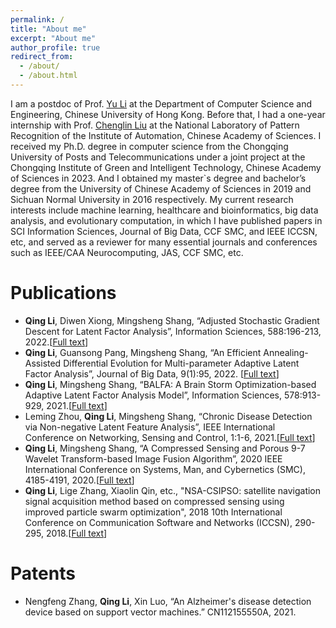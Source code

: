 ```yaml
---
permalink: /
title: "About me"
excerpt: "About me"
author_profile: true
redirect_from: 
  - /about/
  - /about.html
---
```


I am a postdoc of Prof. [Yu Li](https://liyu95.com/) at the Department of Computer Science and Engineering, Chinese University of Hong Kong. Before that, I had a one-year internship with Prof. [Chenglin Liu](https://people.ucas.ac.cn/~liuchenglin) at the National Laboratory of Pattern Recognition of the Institute of Automation, Chinese Academy of Sciences. I received my Ph.D. degree in computer science from the Chongqing University of Posts and Telecommunications under a joint project at the Chongqing Institute of Green and Intelligent Technology, Chinese Academy of Sciences in 2023. And I obtained my master`s degree and bachelor’s degree from the University of Chinese Academy of Sciences in 2019 and Sichuan Normal University in 2016 respectively. My current research interests include machine learning, healthcare and bioinformatics, big data analysis, and evolutionary computation, in which I have published papers in SCI Information Sciences, Journal of Big Data, CCF SMC, and IEEE ICCSN, etc, and served as a reviewer for many essential journals and conferences such as IEEE/CAA Neurocomputing, JAS, CCF SMC, etc.



Publications
======
*  __Qing Li__, Diwen Xiong, Mingsheng Shang, “Adjusted Stochastic Gradient Descent for Latent Factor Analysis”, Information Sciences, 588:196-213, 2022.[[Full text](https://pdf.sciencedirectassets.com/271625/1-s2.0-S0020025521X00345/1-s2.0-S0020025521012871/main.pdf?X-Amz-Security-Token=IQoJb3JpZ2luX2VjEFoaCXVzLWVhc3QtMSJGMEQCIDy9ID%2FRv%2BSfFvvXy3wARDE59%2FvZbn8frQ1Z5DmEg4Y6AiBEGue07vGE29aMGqoJs08AT%2FaTmjRbu0zhkY8%2B%2Fg2EMyq7BQiz%2F%2F%2F%2F%2F%2F%2F%2F%2F%2F8BEAUaDDA1OTAwMzU0Njg2NSIMMosYWlaCecKC%2B5QnKo8Fus7Y4%2BKLb1UkB6PN34rnzudYxj1wbereW93wRkWd1ijxhzHC1wkqouzHUikJC9E3AmKeK9QADrEAvEZrU9VtYdv3m%2BhDj5PYjR9kR97OjcUPHRkq8t5NQwlKr8diO5xfgjpTlMFDlm835XnUUfAq10ceM2QAohL2elc%2FjXWC6EX9JfIKdz5aRJrHJ2U9shkZDiYDGs2JLAdoL%2FT3d5O%2BTLeQy36i39Loy4%2BO9qWnBfCT4Go3N4UB31hNgULhJrNw9iVV08Lo4AqU7HkGQm28GpMvV5hUMmVlvhSLhDPxICJ3P3Mq5i0Hvzfc2%2BS9t1rOq6mAAuYgYMszQjW5FhjOe5FdSN2%2BtDRo9q8CU8IKwRzeQNhdb%2Fy6XO66IJAMSx3ceBzjfJhbEr3rSOxQ3Z3DrzyFq8%2B6JZPZB%2FC0esXee0R6nDY6Cc0Ii1KQpTI4lyEx79DeU12JvqV4OeU4jxohrsJ3qqO5GkfI6T4RO890%2Bje4qkHfr6R%2BVPvk3nwWpkOL9mdjT7mT3S%2BosfLhrZPHD4FRj8tqGZXB4G1snOAS2lzynLvzcFSfTJAFTrIytcQQVvk2GptFvuXGC6ZDPdtkIyqsXF%2F1SnfQWxpjgjlaF%2Bgruwn9FF%2BNmfBHxJ464mIQQgwTl2I1NLj2dVDLhIjXxHZ9iBCavPB3ZrCpUfnQaiW2xMtx2eqoXIkstxChrbEEu8EFx3rhm61rTfbXc5RvWikBBW7YlNXtKJlq5Ne5Kbu8QefoIrWQroYmoQWrVu5cqmIjvRX12MqzjR2eYoLL8fUjFKVPe%2FukIXxnzm3IIaXWLXWiE%2FkCZrjpp34ZyziUQ7mVqsReJa%2Fe7p%2FBc0N%2BCJ63Vl0Tl4j9DETR%2FLX%2F7zCrqcmkBjqyAfSacxO82lktkdgAeItN1qhi2jeUSp4uuEpXb%2BNCJyUzGZIl9qbUX1V9ozUmiwAS%2FUV9Ir3Z8BBIRpkMUHoR4ropCq00I2H0LVw0hHLN2NmzdIH44J%2B9ar5H3Zr8KT%2BIW2J0r4EOGSbGu9Z7n%2FpXQChLRNVUnnyPgwPTb7IWwi3eBqRkNdvMJaybR9gqpTkw0afHyfuEDOzaw8wEyHaBX1wPsrkfEYktM0Ly15SdqDjLhUg%3D&X-Amz-Algorithm=AWS4-HMAC-SHA256&X-Amz-Date=20230621T030031Z&X-Amz-SignedHeaders=host&X-Amz-Expires=300&X-Amz-Credential=ASIAQ3PHCVTY7LJO4LU5%2F20230621%2Fus-east-1%2Fs3%2Faws4_request&X-Amz-Signature=63a146f44edc2b43aaad5c4f639ee921719b0b71ca8b635b6e29ea3d76787ce6&hash=4132a3a34b3df7eefa0baee1448dbb0a464a2c864c1a35381ec0ae742aa51939&host=68042c943591013ac2b2430a89b270f6af2c76d8dfd086a07176afe7c76c2c61&pii=S0020025521012871&tid=spdf-8a0f603d-264a-4675-ae6d-f25716df0f00&sid=4eff2ed47ca3054b2d4ba714410f9417a679gxrqa&type=client&tsoh=d3d3LnNjaWVuY2VkaXJlY3QuY29t&ua=101f560b0e5756565702&rr=7da9006dca1ae3bf&cc=jp)]
* __Qing Li__, Guansong Pang, Mingsheng Shang, “An Efficient Annealing-Assisted Differential Evolution for Multi-parameter Adaptive Latent Factor Analysis”, Journal of Big Data, 9(1):95, 2022. [[Full text](https://link.springer.com/article/10.1186/s40537-022-00638-8)]
*  __Qing Li__, Mingsheng Shang, “BALFA: A Brain Storm Optimization-based Adaptive Latent Factor Analysis Model”, Information Sciences, 578:913-929, 2021.[[Full text](https://drive.google.com/file/d/12v325BN4iRt6SmZYdTBIxW2btpIwIKBG/view)]
*  Leming Zhou, __Qing Li__, Mingsheng Shang, “Chronic Disease Detection via Non-negative Latent Feature Analysis”, IEEE International Conference on Networking, Sensing and Control, 1:1-6, 2021.[[Full text](https://ieeexplore.ieee.org/abstract/document/9702154)]
*  __Qing Li__, Mingsheng Shang, “A Compressed Sensing and Porous 9-7 Wavelet Transform-based Image Fusion Algorithm”, 2020 IEEE International Conference on Systems, Man, and Cybernetics (SMC), 4185-4191, 2020.[[Full text](https://ieeexplore.ieee.org/document/9283284/)]
*  __Qing Li__, Lige Zhang, Xiaolin Qin, etc., "NSA-CSIPSO: satellite navigation signal acquisition method based on compressed sensing using improved particle swarm optimization", 2018 10th International Conference on Communication Software and Networks (ICCSN), 290-295, 2018.[[Full text](https://ieeexplore.ieee.org/abstract/document/8488308)] 

Patents
======
*  Nengfeng Zhang, __Qing Li__, Xin Luo, “An Alzheimer's disease detection device based on support vector machines.” CN112155550A, 2021.

